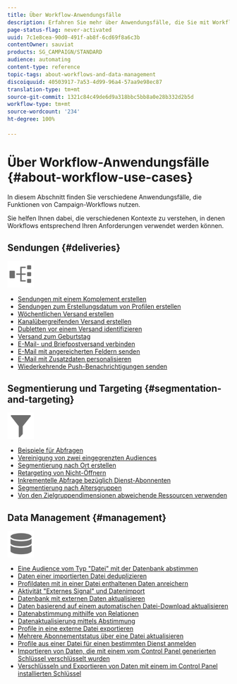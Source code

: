 ```yaml
---
title: Über Workflow-Anwendungsfälle
description: Erfahren Sie mehr über Anwendungsfälle, die Sie mit Workflows in Campaign Standard ausführen können.
page-status-flag: never-activated
uuid: 7c1e8cea-90d0-491f-ab8f-6cd69f8a6c3b
contentOwner: sauviat
products: SG_CAMPAIGN/STANDARD
audience: automating
content-type: reference
topic-tags: about-workflows-and-data-management
discoiquuid: 40503917-7a53-4d99-96a4-57aa9e98ec87
translation-type: tm+mt
source-git-commit: 1321c84c49de6d9a318bbc5bb8a0e28b332d2b5d
workflow-type: tm+mt
source-wordcount: '234'
ht-degree: 100%

---
```



# Über Workflow-Anwendungsfälle {#about-workflow-use-cases}

In diesem Abschnitt finden Sie verschiedene Anwendungsfälle, die Funktionen von Campaign-Workflows nutzen.

Sie helfen Ihnen dabei, die verschiedenen Kontexte zu verstehen, in denen Workflows entsprechend Ihren Anforderungen verwendet werden können.

## Sendungen {#deliveries}

<img src="assets/do-not-localize/icon_workflows.svg" width="60px">

* [Sendungen mit einem Komplement erstellen](../../automating/using/workflow-created-query-with-complement.md)
* [Sendungen zum Erstellungsdatum von Profilen erstellen](../../automating/using/workflow-creation-date-query.md)
* [Wöchentlichen Versand erstellen](../../automating/using/workflow-weekly-offer.md)
* [Kanalübergreifenden Versand erstellen](../../automating/using/workflow-cross-channel-delivery.md)
* [Dubletten vor einem Versand identifizieren](../../automating/using/identifying-duplicated-before-delivery.md)
* [Versand zum Geburtstag](../../automating/using/birthday-delivery.md)
* [E-Mail- und Briefpostversand verbinden](../../automating/using/coupling-email-direct-mail.md)
* [E-Mail mit angereicherten Feldern senden](../../automating/using/sending-email-enriched-fields.md)
* [E-Mail mit Zusatzdaten personalisieren](../../automating/using/personalizing-email-with-additional-data.md)
* [Wiederkehrende Push-Benachrichtigungen senden](../../automating/using/recurring-push-notifications.md)

## Segmentierung und Targeting {#segmentation-and-targeting}

<img src="assets/do-not-localize/icon_filter.svg" width="60px">

* [Beispiele für Abfragen ](../../automating/using/query-samples.md)
* [Vereinigung von zwei eingegrenzten Audiences](../../automating/using/union-on-two-refined-audiences.md)
* [Segmentierung nach Ort erstellen](../../automating/using/workflow-segmentation-location.md)
* [Retargeting von Nicht-Öffnern](../../automating/using/workflow-cross-channel-retargeting.md)
* [Inkrementelle Abfrage bezüglich Dienst-Abonnenten](../../automating/using/incremental-query-on-subscribers.md)
* [Segmentierung nach Altersgruppen](../../automating/using/segmentation-age-groups.md)
* [Von den Zielgruppendimensionen abweichende Ressourcen verwenden](../../automating/using/using-resources-different-from-targeting-dimensions.md)

## Data Management {#management}

<img src="assets/do-not-localize/icon_manage.svg" width="60px">

* [Eine Audience vom Typ &quot;Datei&quot; mit der Datenbank abstimmen](../../automating/using/reconcile-file-audience-with-database.md)
* [Daten einer importierten Datei deduplizieren](../../automating/using/deduplicating-data-imported-file.md)
* [Profildaten mit in einer Datei enthaltenen Daten anreichern](../../automating/using/enriching-profile-data-file.md)
* [Aktivität &quot;Externes Signal&quot; und Datenimport](../../automating/using/external-signal-data-import.md)
* [Datenbank mit externen Daten aktualisieren](../../automating/using/update-database-file.md)
* [Daten basierend auf einem automatischen Datei-Download aktualisieren](../../automating/using/update-data-automatic-download.md)
* [Datenabstimmung mithilfe von Relationen](../../automating/using/reconciliation-using-relations.md)
* [Datenaktualisierung mittels Abstimmung](../../automating/using/data-update-reconciliation.md)
* [Profile in eine externe Datei exportieren](../../automating/using/exporting-profiles-in-file.md)
* [Mehrere Abonnementstatus über eine Datei aktualisieren](../../automating/using/updating-subscriptions-from-file.md)
* [Profile aus einer Datei für einen bestimmten Dienst anmelden](../../automating/using/subscribing-profiles-from-file.md)
* [Importieren von Daten, die mit einem vom Control Panel generierten Schlüssel verschlüsselt wurden](../../automating/using/managing-encrypted-data.md#use-case-gpg-decrypt)
* [Verschlüsseln und Exportieren von Daten mit einem im Control Panel installierten Schlüssel](../../automating/using/managing-encrypted-data.md#use-case-gpg-encrypt)
